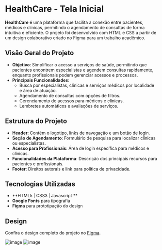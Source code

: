 # HealthCare - Tela Inicial

**HealthCare** é uma plataforma que facilita a conexão entre pacientes, médicos e clínicas, permitindo o agendamento de consultas de forma intuitiva e eficiente. O projeto foi desenvolvido com HTML e CSS a partir de um design colaborativo criado no Figma para um trabalho acadêmico.

## Visão Geral do Projeto

- **Objetivo**: Simplificar o acesso a serviços de saúde, permitindo que pacientes encontrem especialistas e agendem consultas rapidamente, enquanto profissionais podem gerenciar acessos e processos.
- **Principais Funcionalidades**:
  - Busca por especialistas, clínicas e serviços médicos por localidade e área de atuação.
  - Agendamento de consultas com opções de filtros.
  - Gerenciamento de acessos para médicos e clínicas.
  - Lembretes automáticos e avaliações de serviços.

## Estrutura do Projeto

- **Header**: Contém o logotipo, links de navegação e um botão de login.
- **Seção de Agendamento**: Formulário de pesquisa para localizar clínicas ou especialistas.
- **Acesso para Profissionais**: Área de login específica para médicos e clínicas.
- **Funcionalidades da Plataforma**: Descrição dos principais recursos para pacientes e profissionais.
- **Footer**: Direitos autorais e link para política de privacidade.

## Tecnologias Utilizadas

- **HTML5 | CSS3  | Javascript **
- **Google Fonts** para tipografia
- **Figma** para prototipação do design

## Design

Confira o design completo do projeto no [Figma](https://www.figma.com/design/UyYAS6DaverEpPDHsirkLk/Teste-Clinica-M%C3%A9dica?node-id=0-1&t=PuHKlU9i9ENhSD8S-1).
 
![image](https://github.com/user-attachments/assets/ca0ed13a-02fa-4da8-a2b4-d851680a4a3c)
![image](https://github.com/user-attachments/assets/afd2eef2-c9dd-4125-abf1-e1f0d9133fbe)
